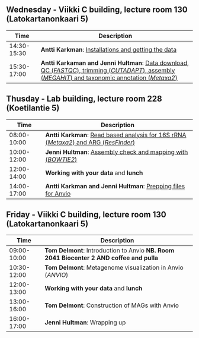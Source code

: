 ## Wednesday - Viikki C building, lecture room 130 (Latokartanonkaari 5)
| Time | Description |
| --- | --- |
| 14:30-15:30 | **Antti Karkman**: [Installations and getting the data](https://github.com/INNUENDOCON/MicrobialGenomeMetagenomeCourse/blob/master/MetagenomeInstallations.md)|
| 15:30-17:00 | **Antti Karkaman and Jenni Hultman**: [Data download, QC (*FASTQC*), trimming (*CUTADAPT*), assembly (*MEGAHIT*) and taxonomic annotation (*Metaxa2*)](https://github.com/INNUENDOCON/MicrobialGenomeMetagenomeCourse/blob/master/MetagenomePart1.md)|

## Thusday - Lab building, lecture room 228 (Koetilantie 5)
| Time | Description |
| --- | --- |
| 08:00-10:00 | **Antti Karkman**: [Read based analysis for 16S rRNA (*Metaxa2*) and ARG (*ResFinder*)](https://github.com/INNUENDOCON/MicrobialGenomeMetagenomeCourse/blob/master/MetagenomePart2.md) |
| 10:00-12:00 | **Jenni Hultman**: [Assembly check and mapping with (*BOWTIE2*)](https://github.com/INNUENDOCON/MicrobialGenomeMetagenomeCourse/blob/master/MetagenomePart3.md) |
| 12:00-14:00 | **Working with your data** and **lunch** |
| 14:00-17:00 | **Antti Karkman and Jenni Hultman**: [Prepping files for Anvio](https://github.com/INNUENDOCON/MicrobialGenomeMetagenomeCourse/blob/master/MetagenomePart3.md) |


## Friday - Viikki C building, lecture room 130 (Latokartanonkaari 5)
| Time | Description |
| --- | --- |
| 09:00-10:00 | **Tom Delmont**: Introduction to Anvio **NB. Room 2041 Biocenter 2 AND coffee and pulla** |
| 10:30-12:00 | **Tom Delmont**: Metagenome visualization in Anvio (*ANVIO*) |
| 12:00-13:00 | **Working with your data** and **lunch** |
| 13:00-16:00 | **Tom Delmont**: Construction of MAGs with Anvio |
| 16:00-17:00 | **Jenni Hultman**: Wrapping up |
